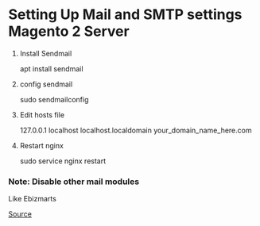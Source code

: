 # Setting Up Mail and SMTP settings Magento 2 Server

1. Install Sendmail

    apt install sendmail

2. config sendmail

    sudo sendmailconfig

3. Edit hosts file

    127.0.0.1 localhost localhost.localdomain your_domain_name_here.com

4. Restart nginx

    sudo service nginx restart

### Note: Disable other mail modules

Like Ebizmarts

[Source](http://lukepeters.me/blog/getting-the-php-mail-function-to-work-on-ubuntu)
